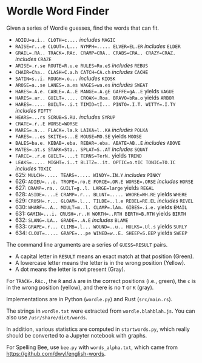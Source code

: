 # Wordle Word Finder

Given a series of Wordle guesses, find the words that can fit.

* `ADIEU=a.i.. CLOTH=c....` *includes* `MAGIC`
* `RAISE=r...e CLOUT=.L... NYMPH=..... ELVER=EL.ER` *includes* `ELDER`
* `GRAIL=.RA.. TRACK=.RAc. CRAMP=CRA.. CRABS=CRA.. CRAZY=CRAZ.` *includes* `CRAZE`
* `ARISE=.r.se ROUTE=R.u.e RULES=Ru.eS` *includes* `REBUS`
* `CHAIR=Cha.. CLASH=C.a.h CATCH=CA.ch` *includes* `CACHE`
* `SATIN=s..i. ROUGH=.o...` *includes* `KIOSK`
* `AROSE=a..se LANES=.a.es WAGES=wa.es` *includes* `SWEAT`
* `HARES=.A.e. CABLE=.A..E MANGE=.A.gE GAFFE=gA..E` yields `VAGUE`
* `HARES=.ar.. GUILT=..... CROAK=.Roa. BRAVO=bRa.o` yields `ARBOR`
* `HARES=..... BUILT=..i.t TIMID=tI... PINTO=.I.T. WITTY=.I.TY` *includes* `FIFTY`
* `HEARS=...rs SCRUB=S.RU.` *includes* `SYRUP`
* `CRATE=.r..E WORSE=WORSE`
* `MARES=.a... FLACK=.la.k LAIKA=l..KA` *includes* `POLKA`
* `FARES=...es SKITE=s...E MOUSE=MO.SE` yields `MOOSE`
* `BALES=ba.e. KEBAB=.eba. REBAR=.eba. ABATE=AB..E` *includes* `ABOVE`
* `MATES=.at.s STARK=Sta.. SPLAT=S..AT` *includes* `SQUAT`
* `FARCE=..r.e GUILT=....t TERNS=TerN.` yields `TREND`
* `LEAKS=..... MIGHT=.i..t BLITZ=..it. OPTIC=o.tIC TONIC=TO.IC` *includes* `TOXIC`
* 625: `MULCH=..... TEARS=..... WINDY=.IN.Y` *includes* `PINKY`
* 626: `ADIEU=...e. TROPE=.ro.E FORCE=.OR.E WORSE=.ORSE` *includes* `HORSE`
* 627: `CRAMP=.ra.. GUILT=g..l. LARGE=large` yields `REGAL`
* 628: `ASIDE=....E CRAMP=.r... BLUNT=..... WHORE=WH.RE` yields `WHERE`
* 629: `CRUSH=.r... GLOAM=.l... TILDE=..l.e REBEL=RE.EL` *includes* `REVEL`
* 630: `WHARF=..A.. MOULT=m..l. CLAMP=.lAm. GIBES=.i.e.` yields `EMAIL`
* 631: `GAMIN=...i. CRUSH=.r..H WORTH=..RTH BERTH=B.RTH` yields `BIRTH`
* 632: `SLANG=.LA.. GRADE=..A.E` *includes* `BLAME`
* 633: `GRAPE=.r... CLIMB=.l... WOUND=..u.. HULKS=.Ul.s` yields `SURLY`
* 634: `CLOUT=..... GRAPE=...pe WINED=w..E. SHEEP=S.EEP` yields `SWEEP`

The command line arguments are a series of `GUESS=RESULT` pairs.
* A capital letter in `RESULT` means an exact match at that position (Green).
* A lowercase letter means the letter is in the wrong position (Yellow).
* A dot means the letter is not present (Gray).

For `TRACK=.RAc.`,
the `R` and `A` are in the correct positions (i.e., green),
the `c` is in the wrong position (yellow),
and there is no `T` or `K` (gray).

Implementations are in Python (`wordle.py`) and Rust (`src/main.rs`).

The strings in `wordle.txt` were extracted from `wordle.blahblah.js`.
You can also use `/usr/share/dict/words`.

In addition, various statistics are computed in `startwords.py`,
which really should be converted to a Jupyter notebook with graphs.

For Spelling Bee, use `bee.py` with `words_alpha.txt`,
which came from https://github.com/dwyl/english-words.
